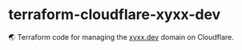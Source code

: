 # terraform-cloudflare-xyxx-dev

🌏 Terraform code for managing the [xyxx.dev](https://xyxx.dev) domain on Cloudflare.

